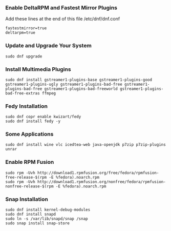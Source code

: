 ### Enable DeltaRPM and Fastest Mirror Plugins
Add these lines at the end of this file /etc/dnf/dnf.conf
```
fastestmirror=true
deltarpm=true
```

### Update and Upgrade Your System
```
sudo dnf upgrade
```

### Install Multimedia Plugins
```
sudo dnf install gstreamer1-plugins-base gstreamer1-plugins-good gstreamer1-plugins-ugly gstreamer1-plugins-bad-free gstreamer1-plugins-bad-free gstreamer1-plugins-bad-freeworld gstreamer1-plugins-bad-free-extras ffmpeg
```

### Fedy Installation
```
sudo dnf copr enable kwizart/fedy
sudo dnf install fedy -y
```

### Some Applications
```
sudo dnf install wine vlc icedtea-web java-openjdk p7zip p7zip-plugins unrar
```

### Enable RPM Fusion
```
sudo rpm -Uvh http://download1.rpmfusion.org/free/fedora/rpmfusion-free-release-$(rpm -E %fedora).noarch.rpm
sudo rpm -Uvh http://download1.rpmfusion.org/nonfree/fedora/rpmfusion-nonfree-release-$(rpm -E %fedora).noarch.rpm
```

### Snap Installation
```
sudo dnf install kernel-debug-modules
sudo dnf install snapd
sudo ln -s /var/lib/snapd/snap /snap
sudo snap install snap-store
```
